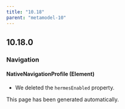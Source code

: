 ```yaml
---
title: "10.18"
parent: "metamodel-10"
---
```


## 10.18.0

### Navigation

#### NativeNavigationProfile (Element)
* We deleted the `hermesEnabled` property. 

This page has been generated automatically.

